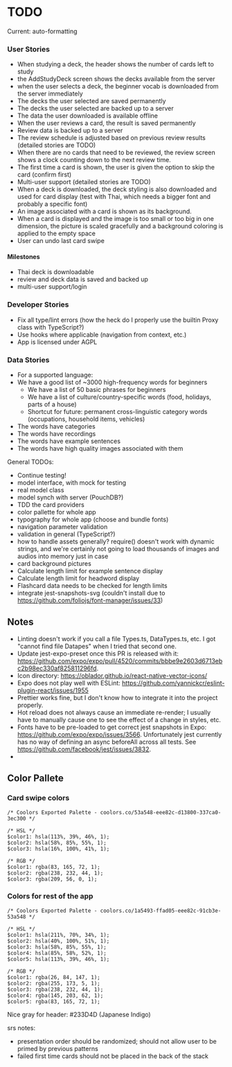 # TODO

Current: auto-formatting

### User Stories

* When studying a deck, the header shows the number of cards left to study
* the AddStudyDeck screen shows the decks available from the server
* when the user selects a deck, the beginner vocab is downloaded from the server immediately
* The decks the user selected are saved permanently
* The decks the user selected are backed up to a server
* The data the user downloaded is available offline
* When the user reviews a card, the result is saved permanently
* Review data is backed up to a server
* The review schedule is adjusted based on previous review results (detailed stories are TODO)
* When there are no cards that need to be reviewed, the review screen shows a clock counting down to the next review time.
* The first time a card is shown, the user is given the option to skip the card (confirm first)
* Multi-user support (detailed stories are TODO)
* When a deck is downloaded, the deck styling is also downloaded and used for card display (test with Thai, which needs a bigger font and probably a specific font)
* An image associated with a card is shown as its background.
* When a card is displayed and the image is too small or too big in one dimension, the picture is scaled gracefully and a background coloring is applied to the empty space
* User can undo last card swipe

#### Milestones

* Thai deck is downloadable
* review and deck data is saved and backed up
* multi-user support/login

### Developer Stories
* Fix all type/lint errors (how the heck do I properly use the builtin Proxy class with TypeScript?)
* Use hooks where applicable (navigation from context, etc.)
* App is licensed under AGPL

### Data Stories
* For a supported language:
* We have a good list of ~3000 high-frequency words for beginners
    - We have a list of 50 basic phrases for beginners
    - We have a list of culture/country-specific words (food, holidays, parts of a house)
    - Shortcut for future: permanent cross-linguistic category words (occupations, household items, vehicles)
* The words have categories
* The words have recordings
* The words have example sentences
* The words have high quality images associated with them


General TODOs:

* Continue testing!
* model interface, with mock for testing
* real model class
* model synch with server (PouchDB?)
* TDD the card providers
* color pallette for whole app
* typography for whole app (choose and bundle fonts)
* navigation parameter validation
* validation in general (TypeScript?)
* how to handle assets generally? require() doesn't work with dynamic strings, and we're certainly not going to load thousands of images and audios into memory just in case
* card background pictures
* Calculate length limit for example sentence display
* Calculate length limit for headword display
* Flashcard data needs to be checked for length limits
* integrate jest-snapshots-svg (couldn't install due to https://github.com/foliojs/font-manager/issues/33)

## Notes
* Linting doesn't work if you call a file Types.ts, DataTypes.ts, etc. I got "cannot find file Datapes" when I tried that second one.
* Update jest-expo-preset once this PR is released with it: https://github.com/expo/expo/pull/4520/commits/bbbe9e2603d6713ebc2b98ec330af825811296fd.
* Icon directory: https://oblador.github.io/react-native-vector-icons/
* Expo does not play well with ESLint: https://github.com/yannickcr/eslint-plugin-react/issues/1955
* Prettier works fine, but I don't know how to integrate it into the project properly.
* Hot reload does not always cause an immediate re-render; I usually have to manually cause one to see the effect of a change in styles, etc.
* Fonts have to be pre-loaded to get correct jest snapshots in Expo: https://github.com/expo/expo/issues/3566. Unfortunately jest currently has no way of defining an async beforeAll across all tests. See https://github.com/facebook/jest/issues/3832.
*

## Color Pallete

### Card swipe colors

    /* Coolors Exported Palette - coolors.co/53a548-eee82c-d13800-337ca0-3ec300 */

    /* HSL */
    $color1: hsla(113%, 39%, 46%, 1);
    $color2: hsla(58%, 85%, 55%, 1);
    $color3: hsla(16%, 100%, 41%, 1);

    /* RGB */
    $color1: rgba(83, 165, 72, 1);
    $color2: rgba(238, 232, 44, 1);
    $color3: rgba(209, 56, 0, 1);

### Colors for rest of the app

    /* Coolors Exported Palette - coolors.co/1a5493-ffad05-eee82c-91cb3e-53a548 */

    /* HSL */
    $color1: hsla(211%, 70%, 34%, 1);
    $color2: hsla(40%, 100%, 51%, 1);
    $color3: hsla(58%, 85%, 55%, 1);
    $color4: hsla(85%, 58%, 52%, 1);
    $color5: hsla(113%, 39%, 46%, 1);

    /* RGB */
    $color1: rgba(26, 84, 147, 1);
    $color2: rgba(255, 173, 5, 1);
    $color3: rgba(238, 232, 44, 1);
    $color4: rgba(145, 203, 62, 1);
    $color5: rgba(83, 165, 72, 1);

Nice gray for header: #233D4D (Japanese Indigo)

srs notes:

* presentation order should be randomized; should not allow user to be primed by previous patterns
* failed first time cards should not be placed in the back of the stack

